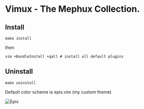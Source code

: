 # Vimux - The Mephux Collection.

## Install

  `make install`

  then

  `vim +BundleInstall +qall # install all default plugins`

## Uninstall

  `make uninstall`

Default color scheme is epix.vim (my custom theme)

![Epix](https://github.com/mephux/vimux/raw/master/vimux.png)
